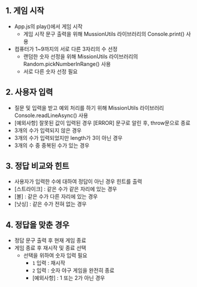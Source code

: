 ## 1. 게임 시작
 - App.js의 play()에서 게임 시작
   - 게임 시작 문구 출력을 위해 MussionUtils 라이브러리의 Console.print() 사용
 - 컴퓨터가 1~9까지의 서로 다른 3자리의 수 선정
   - 랜덤한 숫자 선정을 위해 MissionUtils 라이브러리의 Random.pickNumberInRange() 사용
   - 서로 다른 숫자 선정 필요
 
## 2. 사용자 입력
  - 질문 및 입력을 받고 예외 처리를 하기 위해 MissionUtils 라이브러리 Console.readLineAsync() 사용
  - [예외사항] 잘못된 값이 입력된 경우 [ERROR] 문구로 알린 후, throw문으로 종료
   - 3개의 수가 입력되지 않은 경우
   - 3개의 수가 입력되었지만 length가 3이 아닌 경우
   - 3개의 수 중 중복된 수가 있는 경우 

## 3. 정답 비교와 힌트
 - 사용자가 입력한 수에 대하여 정답이 아닌 경우 힌트를 출력
 - [스트라이크] : 같은 수가 같은 자리에 있는 경우
 - [볼] : 같은 수가 다른 자리에 있는 경우
 - [낫싱] : 같은 수가 전혀 없는 경우

## 4. 정답을 맞춘 경우
 - 정답 문구 출력 후 현재 게임 종료
 - 게임 종료 후 재시작 및 종료 선택
   - 선택을 위하여 숫자 입력 필요
     - `1` 입력 : 재시작
     - `2` 입력 : 숫자 야구 게임을 완전히 종료
     - [예외사항] : 1 또는 2가 아닌 경우
  